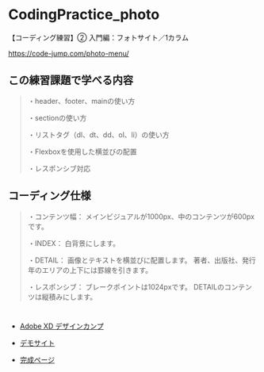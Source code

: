# CodingPractice_photo
【コーディング練習】② 入門編：フォトサイト／1カラム

https://code-jump.com/photo-menu/


## この練習課題で学べる内容
> ・header、footer、mainの使い方
> 
> ・sectionの使い方
> 
> ・リストタグ（dl、dt、dd、ol、li）の使い方
> 
> ・Flexboxを使用した横並びの配置
> 
> ・レスポンシブ対応


## コーディング仕様
> ・コンテンツ幅：
> メインビジュアルが1000px、中のコンテンツが600pxです。
> 
> ・INDEX：
>   白背景にします。
> 
> ・DETAIL：
>   画像とテキストを横並びに配置します。
>   著者、出版社、発行年のエリアの上下には罫線を引きます。
> 
> ・レスポンシブ：
>   ブレークポイントは1024pxです。
>   DETAILのコンテンツは縦積みにします。

# 

- [Adobe XD デザインカンプ](https://xd.adobe.com/view/23ed508a-e35c-40f7-8185-f6eeb9e9787a-76be/?hints=off)

- [デモサイト](https://code-jump.com/demo/html/photo/)

- [完成ページ](https://makowithyou.github.io/CodingPractice_photo/)
